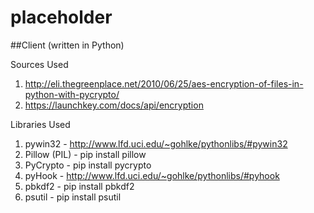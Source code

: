 placeholder
===========

##Client (written in Python)

Sources Used

1. http://eli.thegreenplace.net/2010/06/25/aes-encryption-of-files-in-python-with-pycrypto/
2. https://launchkey.com/docs/api/encryption

Libraries Used

1. pywin32 - http://www.lfd.uci.edu/~gohlke/pythonlibs/#pywin32
2. Pillow (PIL) - pip install pillow
3. PyCrypto - pip install pycrypto
4. pyHook - http://www.lfd.uci.edu/~gohlke/pythonlibs/#pyhook
5. pbkdf2 - pip install pbkdf2
6. psutil - pip install psutil